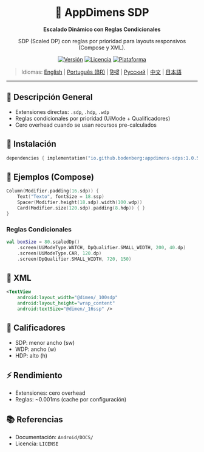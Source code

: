 <div align="center">
    <h1>📐 AppDimens SDP</h1>
    <p><strong>Escalado Dinámico con Reglas Condicionales</strong></p>
    <p>SDP (Scaled DP) con reglas por prioridad para layouts responsivos (Compose y XML).</p>

[![Versión](https://img.shields.io/badge/version-1.0.5-blue.svg)](https://github.com/bodenberg/appdimens/releases)
[![Licencia](https://img.shields.io/badge/license-Apache%202.0-green.svg)](../../../LICENSE)
[![Plataforma](https://img.shields.io/badge/platform-Android%2021+-orange.svg)](https://developer.android.com/)
</div>

> Idiomas: [English](../../../../Android/appdimens_sdps/README.md) | [Português (BR)](../../pt-BR/Android/appdimens_sdps/README.md) | [हिन्दी](../../hi/Android/appdimens_sdps/README.md) | [Русский](../../ru/Android/appdimens_sdps/README.md) | [中文](../../zh/Android/appdimens_sdps/README.md) | [日本語](../../ja/Android/appdimens_sdps/README.md)

---

## 🎯 Descripción General
- Extensiones directas: `.sdp`, `.hdp`, `.wdp`
- Reglas condicionales por prioridad (UiMode + Qualificadores)
- Cero overhead cuando se usan recursos pre-calculados

## 🚀 Instalación
```kotlin
dependencies { implementation("io.github.bodenberg:appdimens-sdps:1.0.5") }
```

## 🎨 Ejemplos (Compose)
```kotlin
Column(Modifier.padding(16.sdp)) {
    Text("Texto", fontSize = 18.ssp)
    Spacer(Modifier.height(18.sdp).width(100.wdp))
    Card(Modifier.size(120.sdp).padding(8.hdp)) { }
}
```

### Reglas Condicionales
```kotlin
val boxSize = 80.scaledDp()
    .screen(UiModeType.WATCH, DpQualifier.SMALL_WIDTH, 200, 40.dp)
    .screen(UiModeType.CAR, 120.dp)
    .screen(DpQualifier.SMALL_WIDTH, 720, 150)
```

## 📄 XML
```xml
<TextView
    android:layout_width="@dimen/_100sdp"
    android:layout_height="wrap_content"
    android:textSize="@dimen/_16ssp" />
```

## 📐 Calificadores
- SDP: menor ancho (sw)
- WDP: ancho (w)
- HDP: alto (h)

## ⚡ Rendimiento
- Extensiones: cero overhead
- Reglas: ~0.001ms (cache por configuración)

## 📚 Referencias
- Documentación: `Android/DOCS/`
- Licencia: `LICENSE`
